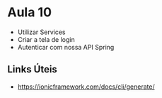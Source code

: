 # Aula 10
 
 * Utilizar Services
 * Criar a tela de login
 * Autenticar com nossa API Spring
 
Links Úteis
---

* https://ionicframework.com/docs/cli/generate/
